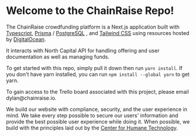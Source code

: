 # Welcome to the ChainRaise Repo!

The ChainRaise crowdfunding platform is a Next.js application built with [Typescript](https://www.typescriptlang.org), [Prisma](https://www.prisma.io) / [PostgreSQL](https://www.postgresql.org) , and [Tailwind CSS](https://tailwindcss.com) using resources hosted by [DigitalOcean](https://www.digitalocean.com).

<p>It interacts with North Capital API for handling offering and user documentation as well as managing funds.</p>

<p>To get started with this repo, simply pull it down then run <code>yarn install</code>. If you don't have yarn installed, you can run <code>npm install --global yarn</code> to get yarn.</p>

<p>To gain access to the Trello board associated with this project, please email dylan@chainraise.io.</p>

We build our website with compliance, security, and the user experience in mind. We take every step possible to secure our users' information and provide the best possible user experience while doing it. When possible, we build with the principles laid out by the [Center for Humane Technology](https://www.humanetech.com/policy-principles).
